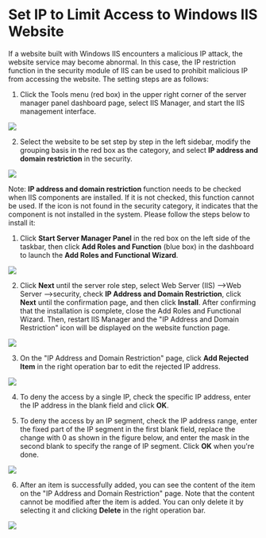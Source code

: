 # Set IP to Limit Access to Windows IIS Website
If a website built with Windows IIS encounters a malicious IP attack, the website service may become abnormal. In this case, the IP restriction function in the security module of IIS can be used to prohibit malicious IP from accessing the website. The setting steps are as follows:

1. Click the Tools menu (red box) in the upper right corner of the server manager panel dashboard page, select IIS Manager, and start the IIS management interface.

![](https://github.com/jdcloudcom/cn/blob/edit/image/Elastic-Compute/Virtual-Machine/Windows/Windows%20IIS%E7%BD%91%E7%AB%99%E8%AE%BE%E7%BD%AEIP%E9%99%90%E5%88%B6%E8%AE%BF%E9%97%AE01.png)

2. Select the website to be set step by step in the left sidebar, modify the grouping basis in the red box as the category, and select **IP address and domain restriction** in the security.

![](https://github.com/jdcloudcom/cn/blob/edit/image/Elastic-Compute/Virtual-Machine/Windows/Windows%20IIS%E7%BD%91%E7%AB%99%E8%AE%BE%E7%BD%AEIP%E9%99%90%E5%88%B6%E8%AE%BF%E9%97%AE02.png)

Note: **IP address and domain restriction** function needs to be checked when IIS components are installed. If it is not checked, this function cannot be used. If the icon is not found in the security category, it indicates that the component is not installed in the system. Please follow the steps below to install it:

1) Click **Start Server Manager Panel** in the red box on the left side of the taskbar, then click **Add Roles and Function** (blue box) in the dashboard to launch the **Add Roles and Functional Wizard**.

![](https://github.com/jdcloudcom/cn/blob/edit/image/Elastic-Compute/Virtual-Machine/Windows/Windows%20IIS%E7%BD%91%E7%AB%99%E8%AE%BE%E7%BD%AEIP%E9%99%90%E5%88%B6%E8%AE%BF%E9%97%AE03.png)

2) Click **Next** until the server role step, select Web Server (IIS) -->Web Server -->security, check **IP Address and Domain Restriction**, click **Next** until the confirmation page, and then click **Install**. After confirming that the installation is complete, close the Add Roles and Functional Wizard. Then, restart IIS Manager and the "IP Address and Domain Restriction" icon will be displayed on the website function page.

![](https://github.com/jdcloudcom/cn/blob/edit/image/Elastic-Compute/Virtual-Machine/Windows/Windows%20IIS%E7%BD%91%E7%AB%99%E8%AE%BE%E7%BD%AEIP%E9%99%90%E5%88%B6%E8%AE%BF%E9%97%AE04.png)

3. On the "IP Address and Domain Restriction" page, click **Add Rejected Item** in the right operation bar to edit the rejected IP address.

![](https://github.com/jdcloudcom/cn/blob/edit/image/Elastic-Compute/Virtual-Machine/Windows/Windows%20IIS%E7%BD%91%E7%AB%99%E8%AE%BE%E7%BD%AEIP%E9%99%90%E5%88%B6%E8%AE%BF%E9%97%AE05.png)

4. To deny the access by a single IP, check the specific IP address, enter the IP address in the blank field and click **OK**.

5. To deny the access by an IP segment, check the IP address range, enter the fixed part of the IP segment in the first blank field, replace the change with 0 as shown in the figure below, and enter the mask in the second blank to specify the range of IP segment. Click **OK** when you're done.

![](https://github.com/jdcloudcom/cn/blob/edit/image/Elastic-Compute/Virtual-Machine/Windows/Windows%20IIS%E7%BD%91%E7%AB%99%E8%AE%BE%E7%BD%AEIP%E9%99%90%E5%88%B6%E8%AE%BF%E9%97%AE06.png)

6. After an item is successfully added, you can see the content of the item on the "IP Address and Domain Restriction" page. Note that the content cannot be modified after the item is added. You can only delete it by selecting it and clicking **Delete** in the right operation bar.

![](https://github.com/jdcloudcom/cn/blob/edit/image/Elastic-Compute/Virtual-Machine/Windows/Windows%20IIS%E7%BD%91%E7%AB%99%E8%AE%BE%E7%BD%AEIP%E9%99%90%E5%88%B6%E8%AE%BF%E9%97%AE07.png)
